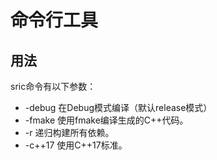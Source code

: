 

# 命令行工具

## 用法

sric命令有以下参数：
  * -debug 在Debug模式编译（默认release模式）
  * -fmake 使用fmake编译生成的C++代码。
  * -r 递归构建所有依赖。
  * -c++17 使用C++17标准。